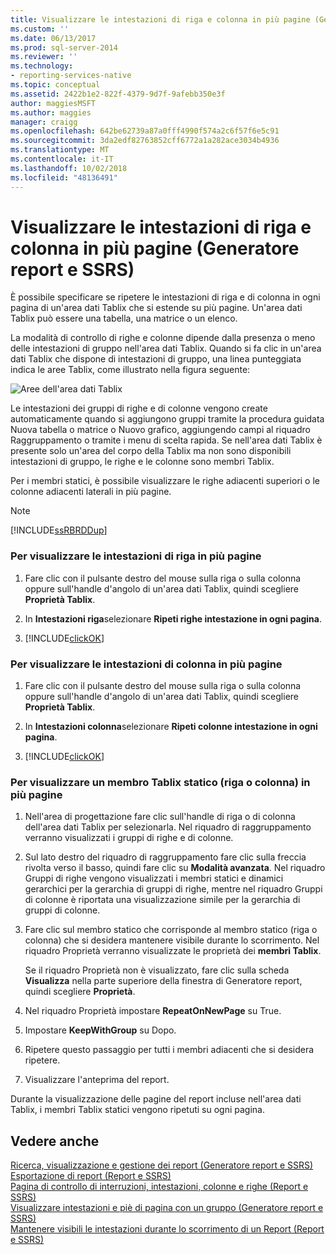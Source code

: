 ```yaml
---
title: Visualizzare le intestazioni di riga e colonna in più pagine (Generatore report e SSRS) | Microsoft Docs
ms.custom: ''
ms.date: 06/13/2017
ms.prod: sql-server-2014
ms.reviewer: ''
ms.technology:
- reporting-services-native
ms.topic: conceptual
ms.assetid: 2422b1e2-822f-4379-9d7f-9afebb350e3f
author: maggiesMSFT
ms.author: maggies
manager: craigg
ms.openlocfilehash: 642be62739a87a0fff4990f574a2c6f57f6e5c91
ms.sourcegitcommit: 3da2edf82763852cff6772a1a282ace3034b4936
ms.translationtype: MT
ms.contentlocale: it-IT
ms.lasthandoff: 10/02/2018
ms.locfileid: "48136491"
---
```

# <a name="display-row-and-column-headers-on-multiple-pages-report-builder-and-ssrs"></a>Visualizzare le intestazioni di riga e colonna in più pagine (Generatore report e SSRS)
  È possibile specificare se ripetere le intestazioni di riga e di colonna in ogni pagina di un'area dati Tablix che si estende su più pagine. Un'area dati Tablix può essere una tabella, una matrice o un elenco.  
  
 La modalità di controllo di righe e colonne dipende dalla presenza o meno delle intestazioni di gruppo nell'area dati Tablix. Quando si fa clic in un'area dati Tablix che dispone di intestazioni di gruppo, una linea punteggiata indica le aree Tablix, come illustrato nella figura seguente:  
  
 ![Aree dell'area dati Tablix](../media/rs-tablixareas.gif "aree dell'area dati Tablix")  
  
 Le intestazioni dei gruppi di righe e di colonne vengono create automaticamente quando si aggiungono gruppi tramite la procedura guidata Nuova tabella o matrice o Nuovo grafico, aggiungendo campi al riquadro Raggruppamento o tramite i menu di scelta rapida. Se nell'area dati Tablix è presente solo un'area del corpo della Tablix ma non sono disponibili intestazioni di gruppo, le righe e le colonne sono membri Tablix.  
  
 Per i membri statici, è possibile visualizzare le righe adiacenti superiori o le colonne adiacenti laterali in più pagine.  
  
> [!NOTE]  
>  [!INCLUDE[ssRBRDDup](../../includes/ssrbrddup-md.md)]  
  
### <a name="to-display-row-headers-on-multiple-pages"></a>Per visualizzare le intestazioni di riga in più pagine  
  
1.  Fare clic con il pulsante destro del mouse sulla riga o sulla colonna oppure sull'handle d'angolo di un'area dati Tablix, quindi scegliere **Proprietà Tablix**.  
  
2.  In **Intestazioni riga**selezionare **Ripeti righe intestazione in ogni pagina**.  
  
3.  [!INCLUDE[clickOK](../../../includes/clickok-md.md)]  
  
### <a name="to-display-column-headers-on-multiple-pages"></a>Per visualizzare le intestazioni di colonna in più pagine  
  
1.  Fare clic con il pulsante destro del mouse sulla riga o sulla colonna oppure sull'handle d'angolo di un'area dati Tablix, quindi scegliere **Proprietà Tablix**.  
  
2.  In **Intestazioni colonna**selezionare **Ripeti colonne intestazione in ogni pagina**.  
  
3.  [!INCLUDE[clickOK](../../../includes/clickok-md.md)]  
  
### <a name="to-display-a-static-tablix-member-row-or-column-on-multiple-pages"></a>Per visualizzare un membro Tablix statico (riga o colonna) in più pagine  
  
1.  Nell'area di progettazione fare clic sull'handle di riga o di colonna dell'area dati Tablix per selezionarla. Nel riquadro di raggruppamento verranno visualizzati i gruppi di righe e di colonne.  
  
2.  Sul lato destro del riquadro di raggruppamento fare clic sulla freccia rivolta verso il basso, quindi fare clic su **Modalità avanzata**. Nel riquadro Gruppi di righe vengono visualizzati i membri statici e dinamici gerarchici per la gerarchia di gruppi di righe, mentre nel riquadro Gruppi di colonne è riportata una visualizzazione simile per la gerarchia di gruppi di colonne.  
  
3.  Fare clic sul membro statico che corrisponde al membro statico (riga o colonna) che si desidera mantenere visibile durante lo scorrimento. Nel riquadro Proprietà verranno visualizzate le proprietà dei **membri Tablix**.  
  
     Se il riquadro Proprietà non è visualizzato, fare clic sulla scheda **Visualizza** nella parte superiore della finestra di Generatore report, quindi scegliere **Proprietà**.  
  
4.  Nel riquadro Proprietà impostare **RepeatOnNewPage** su True.  
  
5.  Impostare **KeepWithGroup** su Dopo.  
  
6.  Ripetere questo passaggio per tutti i membri adiacenti che si desidera ripetere.  
  
7.  Visualizzare l'anteprima del report.  
  
 Durante la visualizzazione delle pagine del report incluse nell'area dati Tablix, i membri Tablix statici vengono ripetuti su ogni pagina.  
  
## <a name="see-also"></a>Vedere anche  
 [Ricerca, visualizzazione e gestione dei report &#40;Generatore report e SSRS&#41;](../report-builder/finding-viewing-and-managing-reports-report-builder-and-ssrs.md)   
 [Esportazione di report &#40;Report e SSRS&#41;](../report-builder/export-reports-report-builder-and-ssrs.md)   
 [Pagina di controllo di interruzioni, intestazioni, colonne e righe &#40;Report e SSRS&#41;](controlling-page-breaks-headings-columns-and-rows-report-builder-and-ssrs.md)   
 [Visualizzare intestazioni e piè di pagina con un gruppo &#40;Generatore report e SSRS&#41;](display-headers-and-footers-with-a-group-report-builder-and-ssrs.md)   
 [Mantenere visibili le intestazioni durante lo scorrimento di un Report &#40;Report e SSRS&#41;](keep-headers-visible-when-scrolling-through-a-report-report-builder-and-ssrs.md)  
  
  
